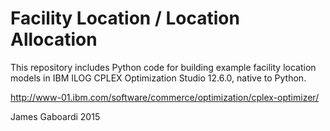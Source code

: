 # Facility Location / Location Allocation
This repository includes Python code for 
building example facility location models
in IBM ILOG CPLEX Optimization Studio 12.6.0, native to Python.


http://www-01.ibm.com/software/commerce/optimization/cplex-optimizer/



James Gaboardi
2015

